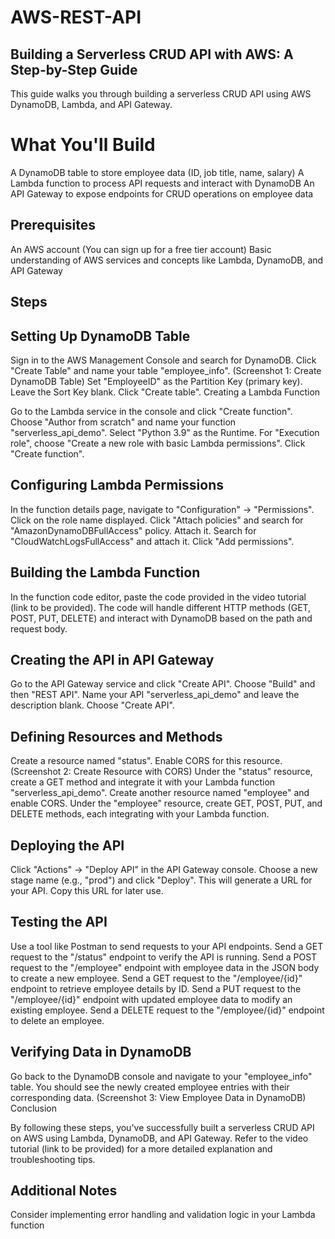 # AWS-REST-API
## Building a Serverless CRUD API with AWS: A Step-by-Step Guide

This guide walks you through building a serverless CRUD API using AWS DynamoDB, Lambda, and API Gateway.

# What You'll Build

A DynamoDB table to store employee data (ID, job title, name, salary)
A Lambda function to process API requests and interact with DynamoDB
An API Gateway to expose endpoints for CRUD operations on employee data

## Prerequisites

An AWS account (You can sign up for a free tier account)
Basic understanding of AWS services and concepts like Lambda, DynamoDB, and API Gateway

## Steps

## Setting Up DynamoDB Table

Sign in to the AWS Management Console and search for DynamoDB.
Click "Create Table" and name your table "employee_info". (Screenshot 1: Create DynamoDB Table)
Set "EmployeeID" as the Partition Key (primary key). Leave the Sort Key blank.
Click "Create table".
Creating a Lambda Function

Go to the Lambda service in the console and click "Create function".
Choose "Author from scratch" and name your function "serverless_api_demo".
Select "Python 3.9" as the Runtime.
For "Execution role", choose "Create a new role with basic Lambda permissions".
Click "Create function".

## Configuring Lambda Permissions

In the function details page, navigate to "Configuration" -> "Permissions".
Click on the role name displayed.
Click "Attach policies" and search for "AmazonDynamoDBFullAccess" policy. Attach it.
Search for "CloudWatchLogsFullAccess" and attach it.
Click "Add permissions".

## Building the Lambda Function

In the function code editor, paste the code provided in the video tutorial (link to be provided). The code will handle different HTTP methods (GET, POST, PUT, DELETE) and interact with DynamoDB based on the path and request body.

## Creating the API in API Gateway

Go to the API Gateway service and click "Create API".
Choose "Build" and then "REST API".
Name your API "serverless_api_demo" and leave the description blank.
Choose "Create API".

## Defining Resources and Methods

Create a resource named "status". Enable CORS for this resource. (Screenshot 2: Create Resource with CORS)
Under the "status" resource, create a GET method and integrate it with your Lambda function "serverless_api_demo".
Create another resource named "employee" and enable CORS.
Under the "employee" resource, create GET, POST, PUT, and DELETE methods, each integrating with your Lambda function.

## Deploying the API

Click "Actions" -> "Deploy API" in the API Gateway console.
Choose a new stage name (e.g., "prod") and click "Deploy".
This will generate a URL for your API. Copy this URL for later use.

## Testing the API

Use a tool like Postman to send requests to your API endpoints.
Send a GET request to the "/status" endpoint to verify the API is running.
Send a POST request to the "/employee" endpoint with employee data in the JSON body to create a new employee.
Send a GET request to the "/employee/{id}" endpoint to retrieve employee details by ID.
Send a PUT request to the "/employee/{id}" endpoint with updated employee data to modify an existing employee.
Send a DELETE request to the "/employee/{id}" endpoint to delete an employee.

## Verifying Data in DynamoDB

Go back to the DynamoDB console and navigate to your "employee_info" table.
You should see the newly created employee entries with their corresponding data. (Screenshot 3: View Employee Data in DynamoDB)
Conclusion

By following these steps, you've successfully built a serverless CRUD API on AWS using Lambda, DynamoDB, and API Gateway. Refer to the video tutorial (link to be provided) for a more detailed explanation and troubleshooting tips.

## Additional Notes


Consider implementing error handling and validation logic in your Lambda function

